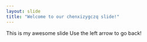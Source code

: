 ```yaml
---
layout: slide
title: "Welcome to our chenxizygczq slide!"
---
```

This is my awesome slide
Use the left arrow to go back!
